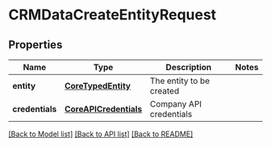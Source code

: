 # CRMDataCreateEntityRequest

## Properties
Name | Type | Description | Notes
------------ | ------------- | ------------- | -------------
**entity** | [**CoreTypedEntity**](CoreTypedEntity.md) | The entity to be created | 
**credentials** | [**CoreAPICredentials**](CoreAPICredentials.md) | Company API credentials | 

[[Back to Model list]](../README.md#documentation-for-models) [[Back to API list]](../README.md#documentation-for-api-endpoints) [[Back to README]](../README.md)


